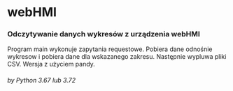 # webHMI

### Odczytywanie danych wykresów z urządzenia webHMI
Program main wykonuje zapytania requestowe. 
Pobiera dane odnośnie wykresow i pobiera dane dla wskazanego zakresu. Następnie wypluwa pliki CSV.
Wersja z użyciem pandy.




###### by Python 3.67 lub 3.72
